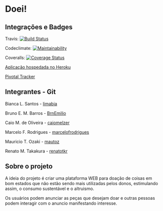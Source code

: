 # Doei!

## Integrações e Badges
Travis: [![Build Status](https://travis-ci.org/limabia/doei.svg?branch=master)](https://travis-ci.org/github/limabia/doei)


Codeclimate: [![Maintainability](https://api.codeclimate.com/v1/badges/74f36bdefb43b427e55f/maintainability)](https://codeclimate.com/github/limabia/sin5005-g1/maintainability)


Coveralls: [![Coverage Status](https://coveralls.io/repos/github/limabia/sin5005-g1/badge.svg)](https://coveralls.io/github/limabia/sin5005-g1)


[Aplicação hospedada no Heroku ](https://sin5005-g1.herokuapp.com/)


[Pivotal Tracker ](https://www.pivotaltracker.com/projects/2465992/memberships)



## Integrantes - Git
Bianca L. Santos - [limabia](https://github.com/limabia)


Bruno E. M. Barros - [BrnEmilio](https://github.com/BrnEmilio)


Caio M. de Oliveira - [caiomelzer](https://github.com/caiomelzer)


Marcelo F. Rodrigues - [marcelofrodrigues](https://github.com/marcelofrodrigues)


Mauricio T. Ozaki - [mautoz](https://github.com/mautoz)


Renato M. Takakura - [renatotkr](https://github.com/renatotkr)



## Sobre o projeto
A ideia do projeto é criar uma plataforma WEB para doação de coisas em bom estados que não estão sendo mais utilizadas pelos donos, estimulando assim, o consumo sustentável e o altruismo.

Os usuários podem anunciar as peças que desejam doar e outras pessoas podem interagir com o anuncio manifestando interesse. 

